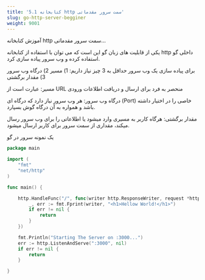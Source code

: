 ```yaml
---
title: '5.1 کتابخانه http سمت سرور مقدماتی'
slug: go-http-server-begginer
weight: 9001
---
```


آموزش کتابخانه http سمت سرور مقدماتی...

یکی از قابلیت های زبان گو این است که می توان با استفاده از کتابخانه http داخلی گو استفاده کرده و وب سرور پیاده سازی کرد.


برای پیاده سازی یک وب سرور حداقل به 3 چیز نیاز داریم: 1) مسیر 2) درگاه وب سرور 3) مقدار برگشتی


مسیر: عبارت است از URL منحصر به فرد برای ارسال و دریافت اطلاعات ورودی

درگاه وب سرور: هر وب سرور نیاز دارد که درگاه ای (Port) خاصی را در اختیار داشته باشد و همواره به آن درگاه گوش بسپارد.

مقدار برگشتی: هرگاه کاربر به مسیری وارد میشود یا اطلاعاتی را برای وب سرور رسال میکند، مقداری از سمت سرور برای کاربر ارسال میشود.



یک نمونه سرور در گو

```go
package main

import (
	"fmt"
	"net/http"
)

func main() {

	http.HandleFunc("/", func(writer http.ResponseWriter, request *http.Request) {
		_, err := fmt.Fprint(writer, "<h1>Hellow World!</h1>")
		if err != nil {
			return
		}
	})

	fmt.Println("Starting The Server on :3000...")
	err := http.ListenAndServe(":3000", nil)
	if err != nil {
		return
	}

}

```
